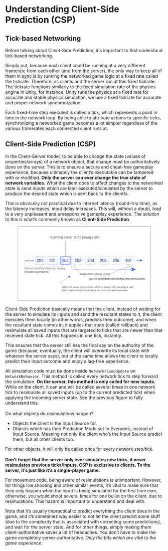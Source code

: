 # Understanding Client-Side Prediction (CSP)

## Tick-based Networking
Before talking about Client-Side Prediction, it's important to first understand tick-based networking. 

Simply put, because each client could be running at a very different framerate from each other (and from the server), the only way to keep all of them in sync is by running the networked game logic at a fixed rate called the tickrate. Therefore, all clients and the server run at this fixed tickrate. The tickrate functions similarly to the fixed simulation rate of the physics engine in Unity, for instance. Unity runs the physics at a fixed rate for accurate and stable physics simulation, we use a fixed tickrate for accurate and proper network synchronization.

Each fixed-time step executed is called a tick, which represents a point in time in the network loop. By being able to attribute actions to specific ticks, synchronizing a networked game becomes a lot simpler regardless of the various framerates each connected client runs at. 

## Client-Side Prediction (CSP)

In the Client-Server model, to be able to change the state (values of properties/arrays) of a network object, that change must be authoritatively done on the server. This is to ensure a secure and cheat-free gameplay experience, because ultimately the client’s executable can be tampered with or modified. **Only the server can ever change the true state of network variables.** What the client does to affect changes to the networked state is send inputs which are later executed/simulated by the server to produce the desired state which is sent back to the client/s.

This is obviously not practical due to internet latency (round-trip time), as the latency increases, input delay increases. This will, without a doubt, lead to a very unpleasant and unresponsive gameplay experience. The solution to this is what’s commonly known as **Client-Side Prediction**.

<figure><img src="../../images/tick.png" alt="Client-Side Prediction"><figcaption></figcaption></figure>

Client-Side Prediction basically means that the client, instead of waiting for the server to simulate its inputs and send the resultant states to it, the client executes them locally (in other words, predicts their outcome), and when the resultant state comes in, it applies that state (called rollback) and resimulate all saved inputs that are targeted to ticks that are newer than that received state tick. All this happens in one tick, instantly.

This ensures that the server still has the final say on the authority of the game (because, eventually, the client will overwrite its local state with whatever the server says), but at the same time allows the client to locally predict their input outcome and enjoy a lag-free experience.

All simulation code must be done inside `NetworkFixedUpdate` on `NetworkBehavior`. This method is called every network tick to step forward the simulation. **On the server, this method is only called for new inputs.** While on the client, it can and will be called several times in one network tick to resimulate all saved inputs (up to the current predicted tick) when applying the incoming server state. See the previous figure to fully understand this.\
\
On what objects do resimulations happen?

* Objects the client is the Input Source for.
* Objects which has their Prediction Mode set to Everyone, instead of Input Source. Meaning not only the client who’s the Input Source predict them, but all other clients too.

For other objects, it will only be called once for every network step/tick.\
\
**Don’t forget that the server only ever simulates new ticks, it never resimulates previous ticks/inputs. CSP is exclusive to clients. To the server, it’s just like it’s a single-player game.**

For movement code, being aware of resimulations is unimportant. However, for things like shooting and other similar events, it’s vital to make sure that they only happen when the input is being simulated for the first time ever, otherwise, you would shoot several times for one bullet on the client, due to resimulations. This hazard is important to understand and deal with.

Note that it’s usually impractical to predict everything the client does in the game, and it’s sometimes way easier to not let the client predict some stuff (due to the complexity that is associated with correcting some predictions), and wait for the server state. And for other things, simply making them client-authoritative saves a lot of headaches. You don’t have to make the game completely server-authoritative. _Only the bits which are vital to the game experience._
